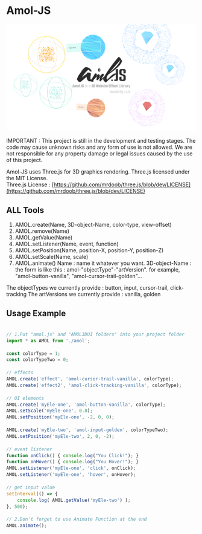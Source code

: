 # Amol-JS

![logo](https://github.com/zzztzzzt/Amol-JS/blob/main/real-showcase.png)

IMPORTANT : This project is still in the development and testing stages. The code may cause unknown risks and any form of use is not allowed. We are not responsible for any property damage or legal issues caused by the use of this project.

Amol-JS uses Three.js for 3D graphics rendering. Three.js licensed under the MIT License.  
Three.js License : [https://github.com/mrdoob/three.js/blob/dev/LICENSE](https://github.com/mrdoob/three.js/blob/dev/LICENSE)

## ALL Tools
1. AMOL.create(Name, 3D-object-Name, color-type, view-offset)
2. AMOL.remove(Name)
3. AMOL.getValue(Name)
4. AMOL.setListener(Name, event, function)
5. AMOL.setPosition(Name, position-X, position-Y, position-Z)
6. AMOL.setScale(Name, scale)
7. AMOL.animate()
Name : name it whatever you want.
3D-object-Name : the form is like this : amol-"objectType"-"artVersion". for example, "amol-button-vanilla", "amol-cursor-trail-golden"...

The objectTypes we currently provide : button, input, cursor-trail, click-tracking
The artVersions we currently provide : vanilla, golden

## Usage Example

```javascript

// 1.Put "amol.js" and "AMOL3DUI folders" into your project folder
import * as AMOL from './amol';

const colorType = 1;
const colorTypeTwo = 0;

// effects
AMOL.create('effect', 'amol-cursor-trail-vanilla', colorType);
AMOL.create('effect2', 'amol-click-tracking-vanilla', colorType);

// UI elements
AMOL.create('myEle-one', 'amol-button-vanilla', colorType);
AMOL.setScale('myEle-one', 0.8);
AMOL.setPosition('myEle-one', -2, 0, 0);

AMOL.create('myEle-two', 'amol-input-golden', colorTypeTwo);
AMOL.setPosition('myEle-two', 2, 0, -2);

// event listener
function onClick() { console.log("You Click!"); }
function onHover() { console.log("You Hover!"); }
AMOL.setListener('myEle-one', 'click', onClick);
AMOL.setListener('myEle-one', 'hover', onHover);

// get input value
setInterval(() => {
    console.log( AMOL.getValue('myEle-two') );
}, 500);

// 2.Don't forget to use Animate Function at the end
AMOL.animate();

```
